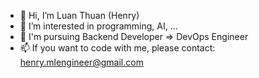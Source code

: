 - 👋 Hi, I’m Luan Thuan (Henry)
- 👀 I’m interested in programming, AI, ...
- 🌱 I'm pursuing Backend Developer => DevOps Engineer
- 📫 If you want to code with me, please contact: henry.mlengineer@gmail.com


